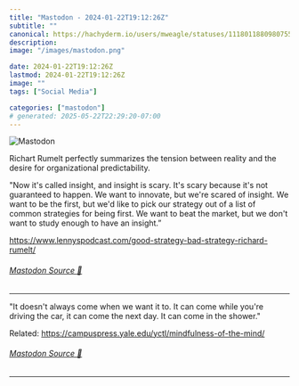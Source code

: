 ```yaml
---
title: "Mastodon - 2024-01-22T19:12:26Z"
subtitle: ""
canonical: https://hachyderm.io/users/mweagle/statuses/111801188098075577
description:
image: "/images/mastodon.png"

date: 2024-01-22T19:12:26Z
lastmod: 2024-01-22T19:12:26Z
image: ""
tags: ["Social Media"]

categories: ["mastodon"]
# generated: 2025-05-22T22:29:20-07:00
---
```

![Mastodon](/images/mastodon.png)

<p>Richart Rumelt perfectly summarizes the tension between reality and the desire for organizational predictability.</p><p>&quot;Now it&#39;s called insight, and insight is scary. It&#39;s scary because it&#39;s not guaranteed to happen. We want to innovate, but we&#39;re scared of insight. We want to be the first, but we&#39;d like to pick our strategy out of a list of common strategies for being first. We want to beat the market, but we don&#39;t want to study enough to have an insight.”</p><p><a href="https://www.lennyspodcast.com/good-strategy-bad-strategy-richard-rumelt/" target="_blank" rel="nofollow noopener noreferrer" translate="no"><span class="invisible">https://www.</span><span class="ellipsis">lennyspodcast.com/good-strateg</span><span class="invisible">y-bad-strategy-richard-rumelt/</span></a></p>


###### [Mastodon Source 🐘](https://hachyderm.io/@mweagle/111801188098075577)

___

<p>&quot;It doesn&#39;t always come when we want it to. It can come while you&#39;re driving the car, it can come the next day. It can come in the shower.&quot;</p><p>Related: <a href="https://campuspress.yale.edu/yctl/mindfulness-of-the-mind/" target="_blank" rel="nofollow noopener noreferrer" translate="no"><span class="invisible">https://</span><span class="ellipsis">campuspress.yale.edu/yctl/mind</span><span class="invisible">fulness-of-the-mind/</span></a></p>


###### [Mastodon Source 🐘](https://hachyderm.io/@mweagle/111801200420186843)

___
